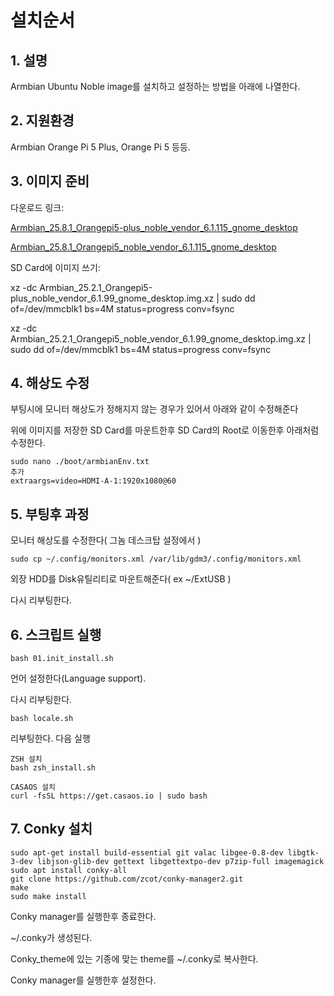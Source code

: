 # 설치순서

## 1. 설명

Armbian Ubuntu Noble image를 설치하고 설정하는 방법을 아래에 나열한다.


## 2. 지원환경

Armbian Orange Pi 5 Plus, Orange Pi 5 등등.


## 3. 이미지 준비

다운로드 링크: 

[Armbian_25.8.1_Orangepi5-plus_noble_vendor_6.1.115_gnome_desktop](https://dl.armbian.com/orangepi5-plus/Noble_vendor_gnome)

[Armbian_25.8.1_Orangepi5_noble_vendor_6.1.115_gnome_desktop](https://dl.armbian.com/orangepi5/Noble_vendor_gnome)

SD Card에 이미지 쓰기:

xz -dc Armbian_25.2.1_Orangepi5-plus_noble_vendor_6.1.99_gnome_desktop.img.xz | sudo dd of=/dev/mmcblk1 bs=4M status=progress conv=fsync

xz -dc Armbian_25.2.1_Orangepi5_noble_vendor_6.1.99_gnome_desktop.img.xz | sudo dd of=/dev/mmcblk1 bs=4M status=progress conv=fsync


## 4. 해상도 수정

부팅시에 모니터 해상도가 정해지지 않는 경우가 있어서 아래와 같이 수정해준다

위에 이미지를 저장한 SD Card를 마운트한후 SD Card의 Root로 이동한후 아래처럼 수정한다.

```shell
sudo nano ./boot/armbianEnv.txt
추가
extraargs=video=HDMI-A-1:1920x1080@60
```

## 5. 부팅후 과정

모니터 해상도를 수정한다( 그놈 데스크탑 설정에서 )

```shell
sudo cp ~/.config/monitors.xml /var/lib/gdm3/.config/monitors.xml
```

외장 HDD를 Disk유틸리티로 마운트해준다( ex ~/ExtUSB )

다시 리부팅한다. 

## 6. 스크립트 실행

```shell
bash 01.init_install.sh
```

언어 설정한다(Language support).

다시 리부팅한다.

```shell
bash locale.sh
```

리부팅한다. 다음 실행

```shell
ZSH 설치
bash zsh_install.sh

CASAOS 설치
curl -fsSL https://get.casaos.io | sudo bash
```

## 7. Conky 설치

```shell
sudo apt-get install build-essential git valac libgee-0.8-dev libgtk-3-dev libjson-glib-dev gettext libgettextpo-dev p7zip-full imagemagick
sudo apt install conky-all
git clone https://github.com/zcot/conky-manager2.git
make
sudo make install
```

Conky manager를 실행한후 종료한다.

~/.conky가 생성된다.

Conky_theme에 있는 기종에 맞는 theme를 ~/.conky로 복사한다.

Conky manager를 실행한후 설정한다.
